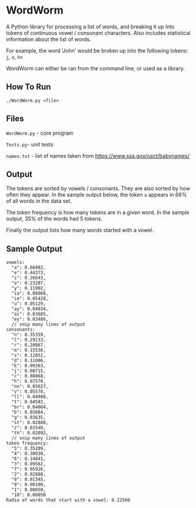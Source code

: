 # WordWorm

A Python library for processing a list of words, and breaking it up into tokens of continuous vowel / consonant characters. Also includes statistical information about the list of words.

For example, the word 'John' would be broken up into the following tokens: `j`, `o`, `hn`

WordWorm can either be ran from the command line, or used as a library.

## How To Run

`./WordWorm.py <file>`

## Files

`WordWorm.py` - core program

`Tests.py`- unit tests

`names.txt` - list of names taken from https://www.ssa.gov/oact/babynames/

## Output

The tokens are sorted by vowels / consonants. They are also sorted by how often they appear. In the sample output below, the token `a` appears in 66% of all words in the data set.

The token frequency is how many tokens are in a given word. In the sample output, 35% of the words had 5 tokens.

Finally the output lists how many words started with a vowel.

## Sample Output

```
vowels:
  "a": 0.66882,
  "e": 0.44373,
  "i": 0.26643,
  "o": 0.23207,
  "y": 0.11902,
  "ia": 0.08068,
  "ie": 0.05428,
  "u": 0.05129,
  "ay": 0.04034,
  "ai": 0.03685,
  "ey": 0.03486,
  // snip many lines of output
consonants:
  "n": 0.35359,
  "l": 0.29133,
  "r": 0.20867,
  "m": 0.15538,
  "s": 0.12052,
  "d": 0.11006,
  "k": 0.09363,
  "j": 0.08715,
  "c": 0.08068,
  "h": 0.07570,
  "nn": 0.05627,
  "v": 0.05578,
  "ll": 0.04980,
  "t": 0.04582,
  "br": 0.04084,
  "b": 0.03884,
  "g": 0.03635,
  "st": 0.02888,
  "z": 0.02540,
  "th": 0.02092,
  // snip many lines of output
token frequency:
  "5": 0.35209,
  "4": 0.30030,
  "6": 0.14841,
  "3": 0.09562,
  "7": 0.05926,
  "2": 0.02888,
  "8": 0.01345,
  "9": 0.00100,
  "1": 0.00050,
  "10": 0.00050
Radio of words that start with a vowel: 0.22560
```
